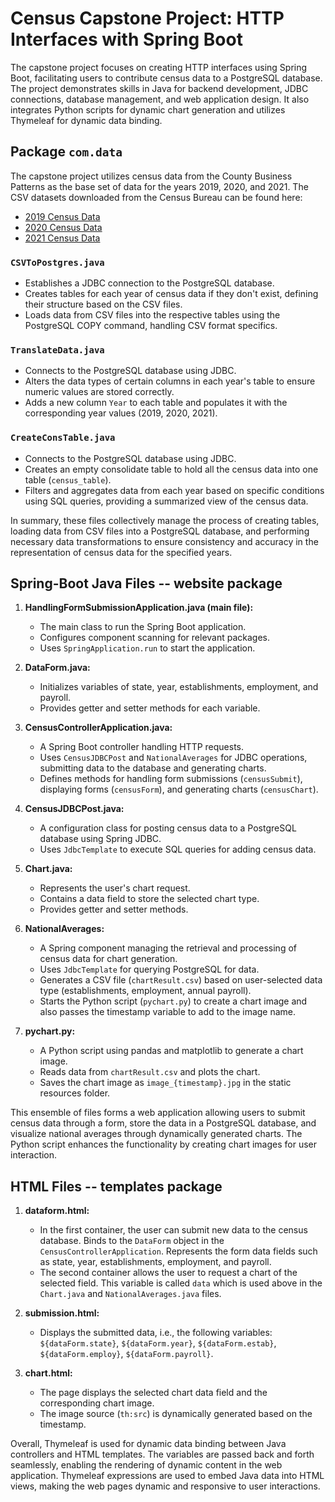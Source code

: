 # Census Capstone Project: HTTP Interfaces with Spring Boot

The capstone project focuses on creating HTTP interfaces using Spring Boot, facilitating users to contribute census data to a PostgreSQL database. The project demonstrates skills in Java for backend development, JDBC connections, database management, and web application design. It also integrates Python scripts for dynamic chart generation and utilizes Thymeleaf for dynamic data binding.

## Package `com.data`

The capstone project utilizes census data from the County Business Patterns as the base set of data for the years 2019, 2020, and 2021. The CSV datasets downloaded from the Census Bureau can be found here:

- [2019 Census Data](https://www.census.gov/data/datasets/2019/econ/cbp/2019-cbp.html)
- [2020 Census Data](https://www.census.gov/data/datasets/2020/econ/cbp/2020-cbp.html)
- [2021 Census Data](https://www.census.gov/data/datasets/2021/econ/cbp/2021-cbp.html)


### `CSVToPostgres.java`

- Establishes a JDBC connection to the PostgreSQL database.
- Creates tables for each year of census data if they don't exist, defining their structure based on the CSV files.
- Loads data from CSV files into the respective tables using the PostgreSQL COPY command, handling CSV format specifics.

### `TranslateData.java`

- Connects to the PostgreSQL database using JDBC.
- Alters the data types of certain columns in each year's table to ensure numeric values are stored correctly.
- Adds a new column `Year` to each table and populates it with the corresponding year values (2019, 2020, 2021).

### `CreateConsTable.java`

- Connects to the PostgreSQL database using JDBC.
- Creates an empty consolidate table to hold all the census data into one table (`census_table`).
- Filters and aggregates data from each year based on specific conditions using SQL queries, providing a summarized view of the census data.

In summary, these files collectively manage the process of creating tables, loading data from CSV files into a PostgreSQL database, and performing necessary data transformations to ensure consistency and accuracy in the representation of census data for the specified years.

## Spring-Boot Java Files -- website package

1. **HandlingFormSubmissionApplication.java (main file):**
   - The main class to run the Spring Boot application.
   - Configures component scanning for relevant packages.
   - Uses `SpringApplication.run` to start the application.

2. **DataForm.java:**
   - Initializes variables of state, year, establishments, employment, and payroll.
   - Provides getter and setter methods for each variable.

3. **CensusControllerApplication.java:**
   - A Spring Boot controller handling HTTP requests.
   - Uses `CensusJDBCPost` and `NationalAverages` for JDBC operations, submitting data to the database and generating charts.
   - Defines methods for handling form submissions (`censusSubmit`), displaying forms (`censusForm`), and generating charts (`censusChart`). 

4. **CensusJDBCPost.java:**
   - A configuration class for posting census data to a PostgreSQL database using Spring JDBC.
   - Uses `JdbcTemplate` to execute SQL queries for adding census data.

5. **Chart.java:**
   - Represents the user's chart request.
   - Contains a data field to store the selected chart type.
   - Provides getter and setter methods.

6. **NationalAverages:**
   - A Spring component managing the retrieval and processing of census data for chart generation.
   - Uses `JdbcTemplate` for querying PostgreSQL for data.
   - Generates a CSV file (`chartResult.csv`) based on user-selected data type (establishments, employment, annual payroll).
   - Starts the Python script (`pychart.py`) to create a chart image and also passes the timestamp variable to add to the image name.

7. **pychart.py:**
   - A Python script using pandas and matplotlib to generate a chart image.
   - Reads data from `chartResult.csv` and plots the chart.
   - Saves the chart image as `image_{timestamp}.jpg` in the static resources folder.

This ensemble of files forms a web application allowing users to submit census data through a form, store the data in a PostgreSQL database, and visualize national averages through dynamically generated charts. The Python script enhances the functionality by creating chart images for user interaction.

## HTML Files -- templates package

1. **dataform.html:**
   - In the first container, the user can submit new data to the census database. Binds to the `DataForm` object in the `CensusControllerApplication`. Represents the form data fields such as state, year, establishments, employment, and payroll.
   - The second container allows the user to request a chart of the selected field. This variable is called `data` which is used above in the `Chart.java` and `NationalAverages.java` files.

2. **submission.html:**
   - Displays the submitted data, i.e., the following variables: `${dataForm.state}`, `${dataForm.year}`, `${dataForm.estab}`, `${dataForm.employ}`, `${dataForm.payroll}`.

3. **chart.html:**
   - The page displays the selected chart data field and the corresponding chart image.
   - The image source (`th:src`) is dynamically generated based on the timestamp.

Overall, Thymeleaf is used for dynamic data binding between Java controllers and HTML templates. The variables are passed back and forth seamlessly, enabling the rendering of dynamic content in the web application. Thymeleaf expressions are used to embed Java data into HTML views, making the web pages dynamic and responsive to user interactions.

